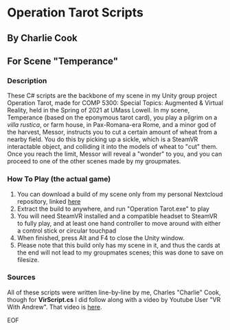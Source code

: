# Operation Tarot Scripts
## By Charlie Cook
## For Scene "Temperance"

### Description

These C# scripts are the backbone of my scene in my Unity group project Operation Tarot, made for COMP 5300: Special Topics: Augmented & Virtual Reality, held in the Spring of 2021 at UMass Lowell.
In my scene, Temperance (based on the eponymous tarot card), you play a pilgrim on a *villa rustica*, or farm house, in Pax-Romana-era Rome, and a minor god of the harvest, Messor, instructs you to cut a certain amount of wheat from a nearby field.
You do this by picking up a sickle, which is a SteamVR interactable object, and colliding it into the models of wheat to "cut" them.
Once you reach the limit, Messor will reveal a "wonder" to you, and you can proceed to one of the other scenes made by my groupmates.

### How To Play (the actual game)

1. You can download a build of my scene only from my personal Nextcloud repository, linked [here](https://cculysses.com/nextcloud/index.php/s/fAAgzWzc49BJBrT)
2. Extract the build to anywhere, and run "Operation Tarot.exe" to play
3. You will need SteamVR installed and a compatible headset to SteamVR to fully play, and at least one hand controller to move around with either a control stick or circular touchpad
4. When finished, press Alt and F4 to close the Unity window.
5. Please note that this build only has my scene in it, and thus the cards at the end will not lead to my groupmates scenes; this was done to save on filesize.

### Sources

All of these scripts were written line-by-line by me, Charles "Charlie" Cook, though for **VirScript.cs** I did follow along with a video by Youtube User "VR With Andrew".
That video is [here](https://www.youtube.com/watch?v=MvuI6fspGMM).

EOF
